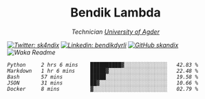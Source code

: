 <h1 align="center"> Bendik Lambda </h1>
<p align="center"><em>Technician <a href="http://www.uia.no">University of Agder</a></p>



[![Twitter: sk4ndix](https://img.shields.io/twitter/follow/sk4ndix?style=social)](https://twitter.com/sk4ndix)
[![Linkedin: bendikdyrli](https://img.shields.io/badge/-bendikdyrli-blue?style=flat-square&logo=Linkedin&logoColor=white&link=https://www.linkedin.com/in/bendikdyrli/)](https://www.linkedin.com/in/bendikdyrli/)
[![GitHub skandix](https://img.shields.io/github/followers/skandix?label=follow&style=social)](https://github.com/skandix)
![Waka Readme](https://github.com/skandix/skandix/workflows/Waka%20Readme/badge.svg)


<!--START_SECTION:waka-->
```text
Python     2 hrs 6 mins    ██████████▓░░░░░░░░░░░░░░   42.83 % 
Markdown   1 hr 6 mins     █████▓░░░░░░░░░░░░░░░░░░░   22.48 % 
Bash       57 mins         █████░░░░░░░░░░░░░░░░░░░░   19.58 % 
JSON       31 mins         ██▓░░░░░░░░░░░░░░░░░░░░░░   10.66 % 
Docker     8 mins          ▓░░░░░░░░░░░░░░░░░░░░░░░░   02.79 % 
```
<!--END_SECTION:waka-->
